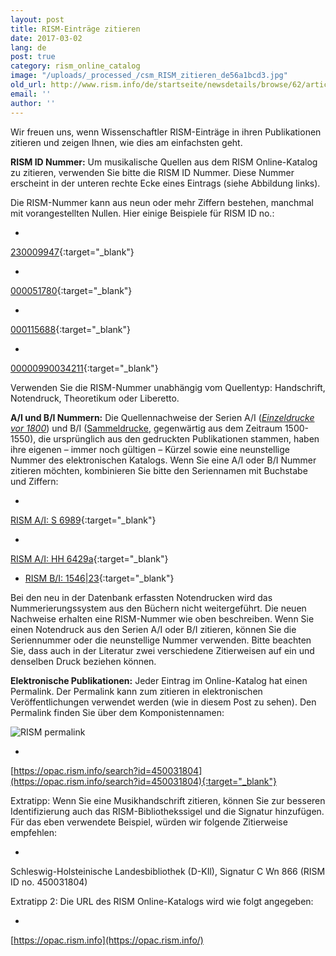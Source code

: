 ```yaml
---
layout: post
title: RISM-Einträge zitieren
date: 2017-03-02
lang: de
post: true
category: rism_online_catalog
image: "/uploads/_processed_/csm_RISM_zitieren_de56a1bcd3.jpg"
old_url: http://www.rism.info/de/startseite/newsdetails/browse/62/article/64/how-to-cite-rism-records.html
email: ''
author: ''
---
```



Wir freuen uns, wenn Wissenschaftler RISM-Einträge in ihren Publikationen zitieren und zeigen Ihnen, wie dies am einfachsten geht.

**RISM ID Nummer:** Um musikalische Quellen aus dem RISM Online-Katalog zu zitieren, verwenden Sie bitte die RISM ID Nummer. Diese Nummer erscheint in der unteren rechte Ecke eines Eintrags (siehe Abbildung links).

Die RISM-Nummer kann aus neun oder mehr Ziffern bestehen, manchmal mit vorangestellten Nullen. Hier einige Beispiele für RISM ID no.:

-

[230009947](https://opac.rism.info/search?id=230009947){:target="_blank"}


-

[000051780](https://opac.rism.info/search?id=000051780){:target="_blank"}


-

[000115688](https://opac.rism.info/search?id=000115688){:target="_blank"}


-

[00000990034211](https://opac.rism.info/search?id=00000990034211){:target="_blank"}



Verwenden Sie die RISM-Nummer unabhängig vom Quellentyp: Handschrift, Notendruck, Theoretikum oder Liberetto.

**A/I und B/I Nummern:** Die Quellennachweise der Serien A/I (_[Einzeldrucke vor 1800](/de/publikationen.html#c41)_) und B/I ([Sammeldrucke](/de/publikationen.html#c2619), gegenwärtig aus dem Zeitraum 1500-1550), die ursprünglich aus den gedruckten Publikationen stammen, haben ihre eigenen – immer noch gültigen – Kürzel sowie eine neunstellige Nummer des elektronischen Katalogs. Wenn Sie eine A/I oder B/I Nummer zitieren möchten, kombinieren Sie bitte den Seriennamen mit Buchstabe und Ziffern:

-

[RISM A/I: S 6989](https://opac.rism.info/search?id=00000990063266){:target="_blank"}


-

[RISM A/I: HH 6429a](https://opac.rism.info/search?id=00000991020872){:target="_blank"}


- [RISM B/I: 1546|23](https://opac.rism.info/search?id=00000993104478){:target="_blank"}



Bei den neu in der Datenbank erfassten Notendrucken wird das Nummerierungssystem aus den Büchern nicht weitergeführt. Die neuen Nachweise erhalten eine RISM-Nummer wie oben beschreiben. Wenn Sie einen Notendruck aus den Serien A/I oder B/I zitieren, können Sie die Seriennummer oder die neunstellige Nummer verwenden. Bitte beachten Sie, dass auch in der Literatur zwei verschiedene Zitierweisen auf ein und denselben Druck beziehen können.

**Elektronische Publikationen:** Jeder Eintrag im Online-Katalog hat einen Permalink. Der Permalink kann zum zitieren in elektronischen Veröffentlichungen verwendet werden (wie in diesem Post zu sehen). Den Permalink finden Sie über dem Komponistennamen:

![RISM permalink](http://rism.info/fileadmin/content/news/RISM_zitieren_permalink_1029_x_397.jpg)


-

[https://opac.rism.info/search?id=450031804](https://opac.rism.info/search?id=450031804){:target="_blank"}





Extratipp: Wenn Sie eine Musikhandschrift zitieren, können Sie zur besseren Identifizierung auch das RISM-Bibliothekssigel und die Signatur hinzufügen. Für das eben verwendete Beispiel, würden wir folgende Zitierweise empfehlen:

-

Schleswig-Holsteinische Landesbibliothek (D-KIl), Signatur C Wn 866 (RISM ID no. 450031804)





Extratipp 2: Die URL des RISM Online-Katalogs wird wie folgt angegeben:

-

[https://opac.rism.info](https://opac.rism.info/)





<script type="text/javascript">var switchTo5x=true;</script><script type="text/javascript" src="http://w.sharethis.com/button/buttons.js"></script><script type="text/javascript">stLight.options({publisher: "9b601438-1ce1-49d8-bfd7-9cff5df54c17", doNotHash: false, doNotCopy: false, hashAddressBar: false});</script>